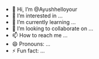 - 👋 Hi, I’m @Ayushhelloyour
- 👀 I’m interested in ...
- 🌱 I’m currently learning ...
- 💞️ I’m looking to collaborate on ...
- 📫 How to reach me ...
- 😄 Pronouns: ...
- ⚡ Fun fact: ...

<!---
Ayushhelloyour/Ayushhelloyour is a ✨ special ✨ repository because its `README.md` (this file) appears on your GitHub profile.
You can click the Preview link to take a look at your changes.
--->
